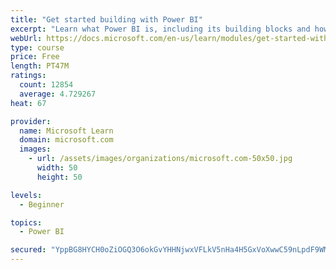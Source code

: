 ```yaml
---
title: "Get started building with Power BI"
excerpt: "Learn what Power BI is, including its building blocks and how they work together."
webUrl: https://docs.microsoft.com/en-us/learn/modules/get-started-with-power-bi/
type: course
price: Free
length: PT47M
ratings:
  count: 12854
  average: 4.729267
heat: 67

provider:
  name: Microsoft Learn
  domain: microsoft.com
  images:
    - url: /assets/images/organizations/microsoft.com-50x50.jpg
      width: 50
      height: 50

levels:
  - Beginner

topics:
  - Power BI

secured: "YppBG8HYCH0oZiOGQ3O6okGvYHHNjwxVFLkV5nHa4H5GxVoXwwC59nLpdF9WMBEyXwgRMUX5PhBR59Rw4TgfYlz5TE7eU/uDcZS80/MkHNSLDNwoWQ4zmJiKERkO4XoBovsE+ruXn6cdTw5JcCudLgcVe1LxFPVQ2OEPdxy/tZsUi+w2pEzYMLmbcmVAleV4ru7mYdxrBoT93egZPEN2Kc8GfAef/MnF4f597mTShmMLnjzBc1HGoEK6gtUOL8wO+S2ACwXYlr/qUs9kC/Mi8mpXK6ADlioPL0VVKXsYWqb6NrbVva6wBg99CY63T4keirzB4q2s75jz/f1VipglnXW0p4bi8krrTFgsMoqc0LmZMRqOxykhVsvHb3S7aDAbZNvJ1i+Iyd4cYm1wan9UcQ==;vifMhnnUvgoyS4LXYagokQ=="
---
```


